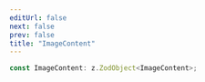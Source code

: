 ```yaml
---
editUrl: false
next: false
prev: false
title: "ImageContent"
---
```


```ts
const ImageContent: z.ZodObject<ImageContent>;
```
